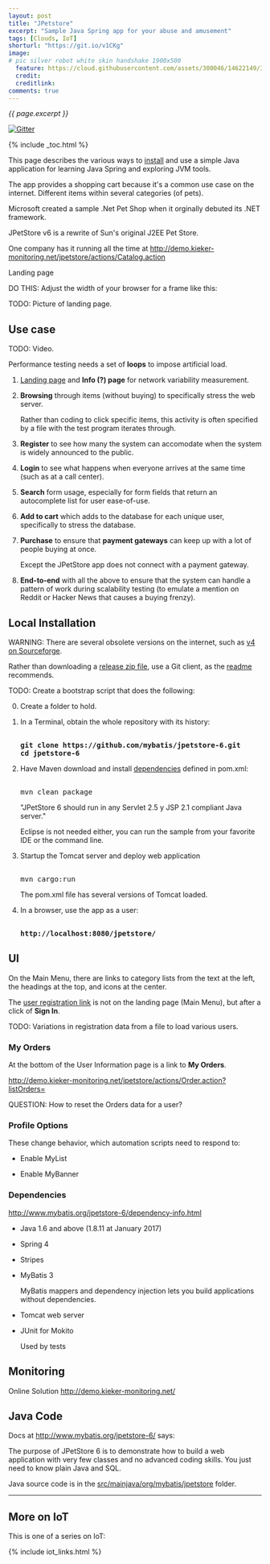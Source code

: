 ```yaml
---
layout: post
title: "JPetstore"
excerpt: "Sample Java Spring app for your abuse and amusement"
tags: [Clouds, IoT]
shorturl: "https://git.io/v1CKg"
image:
# pic silver robot white skin handshake 1900x500
  feature: https://cloud.githubusercontent.com/assets/300046/14622149/306629f0-0585-11e6-961a-dc8f60dadbf6.jpg
  credit: 
  creditlink: 
comments: true
---
```

<i>{{ page.excerpt }}</i>

[![Gitter](https://badges.gitter.im/wilsonmar/wilsonmar.github.io.svg)](https://gitter.im/wilsonmar/wilsonmar.github.io?utm_source=badge&utm_medium=badge&utm_campaign=pr-badge)

{% include _toc.html %}

This page describes the various ways to 
<a href="#LocalInstall">install</a> 
and use a simple Java application for learning Java Spring and 
exploring JVM tools.

The app provides a shopping cart because it's a common use case on the internet. Different items within several categories (of pets). 

Microsoft created a sample .Net Pet Shop when it orginally debuted its .NET framework.

JPetStore v6 is a rewrite of Sun's original J2EE Pet Store. 

One company has it running all the time at
   <a target="_blank" href="http://demo.kieker-monitoring.net/jpetstore/actions/Catalog.action">
   http://demo.kieker-monitoring.net/jpetstore/actions/Catalog.action</a>

<a name="LandingPage">Landing page</a>

DO THIS: Adjust the width of your browser for a frame like this:

TODO: Picture of landing page.


## Use case

TODO: Video.

Performance testing needs a set of <strong>loops</strong>
to impose artificial load.

1. <a href="#LandingPage">Landing page</a>  and
   <strong>Info (?) page</strong>
   for network variability measurement.

2. <strong>Browsing</strong> through items (without buying) to specifically stress the web server.

   Rather than coding to click specific items,
   this activity is often specified by a file with the test program iterates through.

3. <strong>Register</strong> to see how many the system can accomodate when the system is widely announced to the public.

4. <strong>Login</strong> to see what happens when everyone arrives at the same time (such as at a call center).

5. <strong>Search</strong> form usage, especially for form fields that return an autocomplete list for user ease-of-use.

6. <strong>Add to cart</strong> which adds to the database for each unique user, specifically to stress the database.

7. <strong>Purchase</strong> to ensure that 
   <strong>payment gateways</strong> can keep up with a lot of people buying at once.

   Except the JPetStore app does not connect with a payment gateway.

8. <strong>End-to-end</strong> with all the above to ensure that the system can handle a pattern of work during scalability testing (to emulate a mention on Reddit or Hacker News that causes a buying frenzy).


<a name="LocalInstall"></a>

## Local Installation

WARNING: There are several obsolete versions on the internet,
such as <a target="_blank" href="http://sourceforge.net/projects/ibatisjpetstore/">
v4 on Sourceforge</a>.

Rather than downloading a 
<a target="_blank" href="https://github.com/mybatis/jpetstore-6/releases">release zip file</a>, 
use a Git client, as the <a target="_blank" href="https://github.com/mybatis/jpetstore-6/blob/master/README.md">readme</a> recommends.

TODO: Create a bootstrap script that does the following:

0. Create a folder to hold.
0. In a Terminal, obtain the whole repository with its history:

   <pre><strong>
   git clone https://github.com/mybatis/jpetstore-6.git
   cd jpetstore-6
   </strong></pre>

0. Have Maven download and install <a href="#Dependencies">
   dependencies</a> defined in pom.xml:

   <pre><install>
   mvn clean package
   </strong></pre>

   "JPetStore 6 should run in any Servlet 2.5 y JSP 2.1 compliant Java server."

   Eclipse is not needed either, you can run the sample from your favorite IDE or the command line.

0. Startup the Tomcat server and deploy web application

   <pre><install>
   mvn cargo:run
   </strong></pre>

   The pom.xml file has several versions of Tomcat loaded.

0. In a browser, use the app as a user:

   <pre><strong>
   http://localhost:8080/jpetstore/
   </strong></pre>


<a name="UI"></a>

## UI

On the Main Menu, there are links to category lists
from the text at the left, 
the headings at the top,
and icons at the center.

The <a target="_blank" href="http://demo.kieker-monitoring.net/jpetstore/actions/Account.action?newAccountForm=">user registration link</a> is not on the landing page (Main Menu),
but after a click of <strong>Sign In</strong>.

TODO: Variations in registration data from a file
to load various users.


### My Orders

At the bottom of the User Information page is a link to
<strong>My Orders</strong>.

http://demo.kieker-monitoring.net/jpetstore/actions/Order.action?listOrders=

QUESTION: How to reset the Orders data for a user?


### Profile Options

These change behavior, which automation scripts need to
respond to:

* Enable MyList 

* Enable MyBanner 


<a name="Dependencies"></a>

### Dependencies

http://www.mybatis.org/jpetstore-6/dependency-info.html

* Java 1.6 and above (1.8.11 at January 2017)

* Spring 4 

* Stripes

* MyBatis 3

   MyBatis mappers and dependency injection lets you build applications without dependencies.

* Tomcat web server 

* JUnit for Mokito

   Used by tests


<a name="Monitoring"></a>

## Monitoring

Online Solution
http://demo.kieker-monitoring.net/



## Java Code

Docs at http://www.mybatis.org/jpetstore-6/
says:

The purpose of JPetStore 6 is to demonstrate how to build a web application with very few classes and no advanced coding skills. You just need to know plain Java and SQL.

Java source code is in the <a target="_blank" href="https://github.com/mybatis/jpetstore-6/tree/master/src/main/java/org/mybatis/jpetstore">src/mainjava/org/mybatis/jpetstore</a> folder.


<hr />

## More on IoT #

This is one of a series on IoT:

{% include iot_links.html %}
